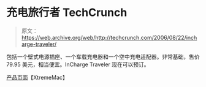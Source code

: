 # 充电旅行者 TechCrunch

> 原文：<https://web.archive.org/web/http://techcrunch.com/2006/08/22/incharge-traveler/>

包括一个壁式电源插座、一个车载充电器和一个空中充电适配器。非常基础，售价 79.95 美元，相当便宜。InCharge Traveler 现在可以预订。

[产品页面](https://web.archive.org/web/20230216001200/http://www.xtrememac.com/chargers/incharge.php)【XtremeMac】